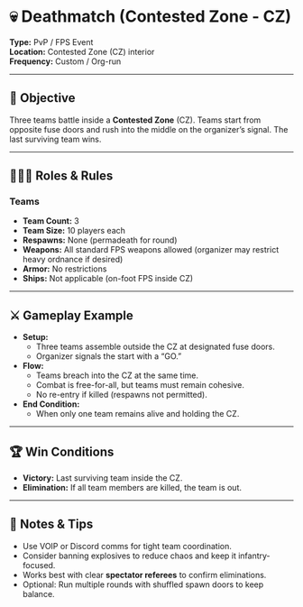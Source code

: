 # 💀 Deathmatch (Contested Zone - CZ)

**Type:** PvP / FPS Event  
**Location:** Contested Zone (CZ) interior  
**Frequency:** Custom / Org-run

---

## 🎯 Objective
Three teams battle inside a **Contested Zone** (CZ). Teams start from opposite fuse doors and rush into the middle on the organizer’s signal. The last surviving team wins.

---

## 🧑‍🤝‍🧑 Roles & Rules

### Teams
- **Team Count:** 3
- **Team Size:** 10 players each
- **Respawns:** None (permadeath for round)
- **Weapons:** All standard FPS weapons allowed (organizer may restrict heavy ordnance if desired)
- **Armor:** No restrictions
- **Ships:** Not applicable (on-foot FPS inside CZ)

---

## ⚔️ Gameplay Example
- **Setup:**
    - Three teams assemble outside the CZ at designated fuse doors.
    - Organizer signals the start with a “GO.”
- **Flow:**
    - Teams breach into the CZ at the same time.
    - Combat is free-for-all, but teams must remain cohesive.
    - No re-entry if killed (respawns not permitted).
- **End Condition:**
    - When only one team remains alive and holding the CZ.

---

## 🏆 Win Conditions
- **Victory:** Last surviving team inside the CZ.
- **Elimination:** If all team members are killed, the team is out.

---

## 🔑 Notes & Tips
- Use VOIP or Discord comms for tight team coordination.
- Consider banning explosives to reduce chaos and keep it infantry-focused.
- Works best with clear **spectator referees** to confirm eliminations.
- Optional: Run multiple rounds with shuffled spawn doors to keep balance.  
